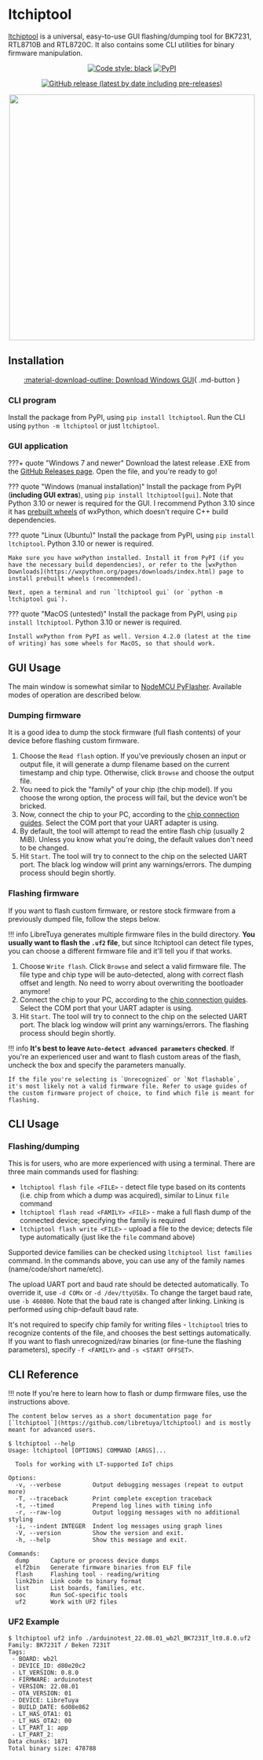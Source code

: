 # ltchiptool

[ltchiptool](https://github.com/libretuya/ltchiptool) is a universal, easy-to-use GUI flashing/dumping tool for BK7231, RTL8710B and RTL8720C. It also contains some CLI utilities for binary firmware manipulation.

<div align="center" markdown>

[![Code style: black](https://img.shields.io/badge/code%20style-black-000000.svg)](https://github.com/psf/black)
[![PyPI](https://img.shields.io/pypi/v/ltchiptool)](https://pypi.org/project/ltchiptool/)

[![GitHub release (latest by date including pre-releases)](https://img.shields.io/github/v/release/libretuya/ltchiptool?include_prereleases&label=GUI%20release)](https://github.com/libretuya/ltchiptool/releases/latest)

<img src="https://raw.githubusercontent.com/libretuya/ltchiptool/master/.github/screenshot.png" style="height:500px">
</div>

## Installation

<div align="center" markdown>

[:material-download-outline: Download Windows GUI](https://github.com/libretuya/ltchiptool/releases/latest){ .md-button }
</div>

### CLI program

Install the package from PyPI, using `pip install ltchiptool`. Run the CLI using `python -m ltchiptool` or just `ltchiptool`.

### GUI application

???+ quote "Windows 7 and newer"
	Download the latest release .EXE from the [GitHub Releases page](https://github.com/libretuya/ltchiptool/releases/latest). Open the file, and you're ready to go!

??? quote "Windows (manual installation)"
	Install the package from PyPI (**including GUI extras**), using `pip install ltchiptool[gui]`. Note that Python 3.10 or newer is required for the GUI. I recommend Python 3.10 since it has [prebuilt wheels](https://pypi.org/project/wxPython/4.2.0/#files) of wxPython, which doesn't require C++ build dependencies.

??? quote "Linux (Ubuntu)"
	Install the package from PyPI, using `pip install ltchiptool`. Python 3.10 or newer is required.

	Make sure you have wxPython installed. Install it from PyPI (if you have the necessary build dependencies), or refer to the [wxPython Downloads](https://wxpython.org/pages/downloads/index.html) page to install prebuilt wheels (recommended).

	Next, open a terminal and run `ltchiptool gui` (or `python -m ltchiptool gui`).

??? quote "MacOS (untested)"
	Install the package from PyPI, using `pip install ltchiptool`. Python 3.10 or newer is required.

	Install wxPython from PyPI as well. Version 4.2.0 (latest at the time of writing) has some wheels for MacOS, so that should work.

## GUI Usage

The main window is somewhat similar to [NodeMCU PyFlasher](https://github.com/marcelstoer/nodemcu-pyflasher). Available modes of operation are described below.

### Dumping firmware

It is a good idea to dump the stock firmware (full flash contents) of your device before flashing custom firmware.

1. Choose the `Read flash` option. If you've previously chosen an input or output file, it will generate a dump filename based on the current timestamp and chip type. Otherwise, click `Browse` and choose the output file.
2. You need to pick the "family" of your chip (the chip model). If you choose the wrong option, the process will fail, but the device won't be bricked.
3. Now, connect the chip to your PC, according to the [chip connection guides](../chip-connection/SUMMARY.md). Select the COM port that your UART adapter is using.
4. By default, the tool will attempt to read the entire flash chip (usually 2 MiB). Unless you know what you're doing, the default values don't need to be changed.
5. Hit `Start`. The tool will try to connect to the chip on the selected UART port. The black log window will print any warnings/errors. The dumping process should begin shortly.

### Flashing firmware

If you want to flash custom firmware, or restore stock firmware from a previously dumped file, follow the steps below.

!!! info
	LibreTuya generates multiple firmware files in the build directory. **You usually want to flash the `.uf2` file**, but since ltchiptool can detect file types, you can choose a different firmware file and it'll tell you if that works.

1. Choose `Write flash`. Click `Browse` and select a valid firmware file. The file type and chip type will be auto-detected, along with correct flash offset and length. No need to worry about overwriting the bootloader anymore!
2. Connect the chip to your PC, according to the [chip connection guides](../chip-connection/SUMMARY.md). Select the COM port that your UART adapter is using.
3. Hit `Start`. The tool will try to connect to the chip on the selected UART port. The black log window will print any warnings/errors. The flashing process should begin shortly.

!!! info
	**It's best to leave `Auto-detect advanced parameters` checked**. If you're an experienced user and want to flash custom areas of the flash, uncheck the box and specify the parameters manually.

	If the file you're selecting is `Unrecognized` or `Not flashable`, it's most likely not a valid firmware file. Refer to usage guides of the custom firmware project of choice, to find which file is meant for flashing.

## CLI Usage

### Flashing/dumping

This is for users, who are more experienced with using a terminal. There are three main commands used for flashing:

- `ltchiptool flash file <FILE>` - detect file type based on its contents (i.e. chip from which a dump was acquired), similar to Linux `file` command
- `ltchiptool flash read <FAMILY> <FILE>` - make a full flash dump of the connected device; specifying the family is required
- `ltchiptool flash write <FILE>` - upload a file to the device; detects file type automatically (just like the `file` command above)

Supported device families can be checked using `ltchiptool list families` command. In the commands above, you can use any of the family names (name/code/short name/etc).

The upload UART port and baud rate should be detected automatically. To override it, use `-d COMx` or `-d /dev/ttyUSBx`. To change the target baud rate, use `-b 460800`.
Note that the baud rate is changed after linking. Linking is performed using chip-default baud rate.

It's not required to specify chip family for writing files - `ltchiptool` tries to recognize contents of the file, and chooses the best settings automatically.
If you want to flash unrecognized/raw binaries (or fine-tune the flashing parameters), specify `-f <FAMILY>` and `-s <START OFFSET>`.

## CLI Reference

!!! note
	If you're here to learn how to flash or dump firmware files, use the instructions above.

	The content below serves as a short documentation page for [`ltchiptool`](https://github.com/libretuya/ltchiptool) and is mostly meant for advanced users.

```console
$ ltchiptool --help
Usage: ltchiptool [OPTIONS] COMMAND [ARGS]...

  Tools for working with LT-supported IoT chips

Options:
  -v, --verbose         Output debugging messages (repeat to output more)
  -T, --traceback       Print complete exception traceback
  -t, --timed           Prepend log lines with timing info
  -r, --raw-log         Output logging messages with no additional styling
  -i, --indent INTEGER  Indent log messages using graph lines
  -V, --version         Show the version and exit.
  -h, --help            Show this message and exit.

Commands:
  dump      Capture or process device dumps
  elf2bin   Generate firmware binaries from ELF file
  flash     Flashing tool - reading/writing
  link2bin  Link code to binary format
  list      List boards, families, etc.
  soc       Run SoC-specific tools
  uf2       Work with UF2 files
```

### UF2 Example

```console
$ ltchiptool uf2 info ./arduinotest_22.08.01_wb2l_BK7231T_lt0.8.0.uf2
Family: BK7231T / Beken 7231T
Tags:
 - BOARD: wb2l
 - DEVICE_ID: d80e20c2
 - LT_VERSION: 0.8.0
 - FIRMWARE: arduinotest
 - VERSION: 22.08.01
 - OTA_VERSION: 01
 - DEVICE: LibreTuya
 - BUILD_DATE: 6d08e862
 - LT_HAS_OTA1: 01
 - LT_HAS_OTA2: 00
 - LT_PART_1: app
 - LT_PART_2:
Data chunks: 1871
Total binary size: 478788
```
